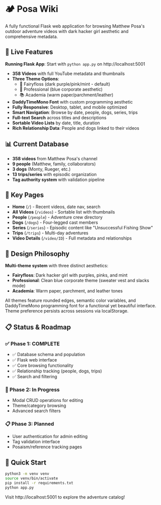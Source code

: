 # 🏕️ Posa Wiki

A fully functional Flask web application for browsing Matthew Posa's outdoor adventure videos with dark hacker girl aesthetic and comprehensive metadata.

## 🚀 Live Features

**Running Flask App**: Start with `python app.py` on http://localhost:5001

- **358 Videos** with full YouTube metadata and thumbnails
- **Three Theme Options**:
  - 🌈 Fairyfloss (dark purple/pink/mint - default)
  - 💼 Professional (blue corporate aesthetic)
  - 📚 Academia (warm paper/parchment/leather)
- **DaddyTimeMono Font** with custom programming aesthetic
- **Fully Responsive**: Desktop, tablet, and mobile optimized
- **Smart Navigation**: Browse by date, people, dogs, series, trips
- **Full-text Search** across titles and descriptions
- **Sortable Video Lists** by date, title, duration
- **Rich Relationship Data**: People and dogs linked to their videos

## 📊 Current Database

- **358 videos** from Matthew Posa's channel
- **9 people** (Matthew, family, collaborators)  
- **3 dogs** (Monty, Rueger, etc.)
- **13 trips/series** with episodic organization
- **Tag authority system** with validation pipeline

## 🎯 Key Pages

- **Home** (`/`) - Recent videos, date nav, search
- **All Videos** (`/videos`) - Sortable list with thumbnails  
- **People** (`/people`) - Adventure crew directory
- **Dogs** (`/dogs`) - Four-legged cast members
- **Series** (`/series`) - Episodic content like "Unsuccessful Fishing Show"
- **Trips** (`/trips`) - Multi-day adventures
- **Video Details** (`/video/ID`) - Full metadata and relationships

## 🌈 Design Philosophy

**Multi-theme system** with three distinct aesthetics:
- **Fairyfloss**: Dark hacker girl with purples, pinks, and mint
- **Professional**: Clean blue corporate theme (sweater vest and slacks mode)
- **Academia**: Warm paper, parchment, and leather tones

All themes feature rounded edges, semantic color variables, and DaddyTimeMono programming font for a functional yet beautiful interface. Theme preference persists across sessions via localStorage.

## 📋 Status & Roadmap

### ✅ Phase 1: COMPLETE
- ✅ Database schema and population
- ✅ Flask web interface  
- ✅ Core browsing functionality
- ✅ Relationship tracking (people, dogs, trips)
- ✅ Search and filtering

### 🚧 Phase 2: In Progress  
- Modal CRUD operations for editing
- Theme/category browsing
- Advanced search filters

### 📋 Phase 3: Planned
- User authentication for admin editing
- Tag validation interface
- Posaism/reference tracking pages

## 🔧 Quick Start

```bash
python3 -m venv venv
source venv/bin/activate  
pip install -r requirements.txt
python app.py
```

Visit http://localhost:5001 to explore the adventure catalog!